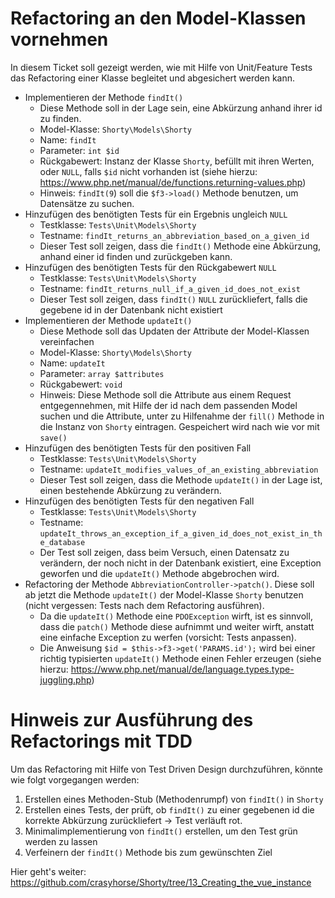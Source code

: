 # Refactoring an den Model-Klassen vornehmen

In diesem Ticket soll gezeigt werden, wie mit Hilfe von Unit/Feature Tests das Refactoring einer Klasse begleitet und abgesichert werden kann.

* Implementieren der Methode `findIt()`
  * Diese Methode soll in der Lage sein, eine Abkürzung anhand ihrer id zu finden.
  * Model-Klasse: `Shorty\Models\Shorty`
  * Name: `findIt`
  * Parameter: `int $id`
  * Rückgabewert: Instanz der Klasse `Shorty`, befüllt mit ihren Werten, oder `NULL`, falls `$id` nicht vorhanden ist (siehe hierzu: https://www.php.net/manual/de/functions.returning-values.php)
  * Hinweis: `findIt(9`) soll die `$f3->load()` Methode benutzen, um Datensätze zu suchen.
* Hinzufügen des benötigten Tests für ein Ergebnis ungleich `NULL`
  * Testklasse: `Tests\Unit\Models\Shorty`
  * Testname: `findIt_returns_an_abbreviation_based_on_a_given_id`
  * Dieser Test soll zeigen, dass die `findIt()` Methode eine Abkürzung, anhand einer id finden und zurückgeben kann.
* Hinzufügen des benötigten Tests für den Rückgabewert `NULL`
  * Testklasse: `Tests\Unit\Models\Shorty`
  * Testname: `findIt_returns_null_if_a_given_id_does_not_exist`
  * Dieser Test soll zeigen, dass `findIt()` `NULL` zurückliefert, falls die gegebene id in der Datenbank nicht existiert
* Implementieren der Methode `updateIt()`
  * Diese Methode soll das Updaten der Attribute der Model-Klassen vereinfachen
  * Model-Klasse: `Shorty\Models\Shorty`
  * Name: `updateIt`
  * Parameter: `array $attributes`
  * Rückgabewert: `void`
  * Hinweis: Diese Methode soll die Attribute aus einem Request entgegennehmen, mit Hilfe der id nach dem passenden Model suchen und die Attribute, unter zu Hilfenahme der `fill()` Methode in die Instanz von `Shorty` eintragen. Gespeichert wird nach wie vor mit `save()`
* Hinzufügen des benötigten Tests für den positiven Fall
  * Testklasse: `Tests\Unit\Models\Shorty`
  * Testname: `updateIt_modifies_values_of_an_existing_abbreviation`
  * Dieser Test soll zeigen, dass die Methode `updateIt()` in der Lage ist, einen bestehende Abkürzung zu verändern.
* Hinzufügen des benötigten Tests für den negativen Fall
  * Testklasse: `Tests\Unit\Models\Shorty`
  * Testname: `updateIt_throws_an_exception_if_a_given_id_does_not_exist_in_the_database`
  * Der Test soll zeigen, dass beim Versuch, einen Datensatz zu verändern, der noch nicht in der Datenbank existiert, eine Exception geworfen und die `updateIt()` Methode abgebrochen wird.
* Refactoring der Methode `AbbreviationController->patch()`. Diese soll ab jetzt die Methode `updateIt()` der Model-Klasse `Shorty` benutzen (nicht vergessen: Tests nach dem Refactoring ausführen).
  * Da die `updateIt()` Methode eine `PDOException` wirft, ist es sinnvoll, dass die `patch()` Methode diese aufnimmt und weiter wirft, anstatt eine einfache Exception zu werfen (vorsicht: Tests anpassen).
  * Die Anweisung `$id = $this->f3->get('PARAMS.id');` wird bei einer richtig typisierten `updateIt()` Methode einen Fehler erzeugen (siehe hierzu: https://www.php.net/manual/de/language.types.type-juggling.php)

# Hinweis zur Ausführung des Refactorings mit TDD

Um das Refactoring mit Hilfe von Test Driven Design durchzuführen, könnte wie folgt vorgegangen werden:

1. Erstellen eines Methoden-Stub (Methodenrumpf) von `findIt()` in `Shorty`
2. Erstellen eines Tests, der prüft, ob `findIt()` zu einer gegebenen id die korrekte Abkürzung zurückliefert -> Test verläuft rot.
3. Minimalimplementierung von `findIt()` erstellen, um den Test grün  werden zu lassen
4. Verfeinern der `findIt()` Methode bis zum gewünschten Ziel




Hier geht's weiter: https://github.com/crasyhorse/Shorty/tree/13_Creating_the_vue_instance
